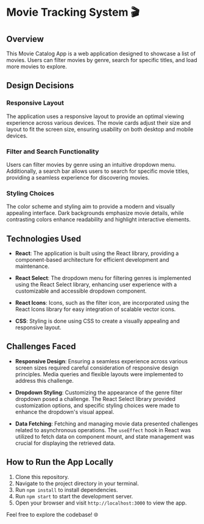 # Movie Tracking System 🎬

## Overview

This Movie Catalog App is a web application designed to showcase a list of movies. Users can filter movies by genre, search for specific titles, and load more movies to explore.

## Design Decisions

### Responsive Layout

The application uses a responsive layout to provide an optimal viewing experience across various devices. The movie cards adjust their size and layout to fit the screen size, ensuring usability on both desktop and mobile devices.

### Filter and Search Functionality

Users can filter movies by genre using an intuitive dropdown menu. Additionally, a search bar allows users to search for specific movie titles, providing a seamless experience for discovering movies.

### Styling Choices

The color scheme and styling aim to provide a modern and visually appealing interface. Dark backgrounds emphasize movie details, while contrasting colors enhance readability and highlight interactive elements.

## Technologies Used

- **React**: The application is built using the React library, providing a component-based architecture for efficient development and maintenance.

- **React Select**: The dropdown menu for filtering genres is implemented using the React Select library, enhancing user experience with a customizable and accessible dropdown component.

- **React Icons**: Icons, such as the filter icon, are incorporated using the React Icons library for easy integration of scalable vector icons.

- **CSS**: Styling is done using CSS to create a visually appealing and responsive layout.

## Challenges Faced

- **Responsive Design**: Ensuring a seamless experience across various screen sizes required careful consideration of responsive design principles. Media queries and flexible layouts were implemented to address this challenge.

- **Dropdown Styling**: Customizing the appearance of the genre filter dropdown posed a challenge. The React Select library provided customization options, and specific styling choices were made to enhance the dropdown's visual appeal.

- **Data Fetching**: Fetching and managing movie data presented challenges related to asynchronous operations. The `useEffect` hook in React was utilized to fetch data on component mount, and state management was crucial for displaying the retrieved data.

## How to Run the App Locally

1. Clone this repository.
2. Navigate to the project directory in your terminal.
3. Run `npm install` to install dependencies.
4. Run `npm start` to start the development server.
5. Open your browser and visit `http://localhost:3000` to view the app.

Feel free to explore the codebase! 🌐